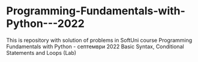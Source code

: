 # Programming-Fundamentals-with-Python---2022
This is repository with solution of problems in SoftUni course Programming Fundamentals with Python - септември 2022
Basic Syntax, Conditional Statements and Loops (Lab)
